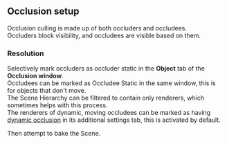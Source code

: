 ## Occlusion setup
Occlusion culling is made up of both occluders and occludees.  
Occluders block visibility, and occludees are visible based on them.

### Resolution
Selectively mark occluders as occluder static in the **Object** tab of the **Occlusion window**.  
Occludees can be marked as Occludee Static in the same window, this is for objects that don't move.    
The Scene Hierarchy can be filtered to contain only renderers, which sometimes helps with this process.  
The renderers of dynamic, moving occludees can be marked as having [dynamic occlusion](https://docs.unity3d.com/Manual/occlusion-culling-dynamic-gameobjects.html) in its additional settings tab, this is activated by default.

Then attempt to bake the Scene.